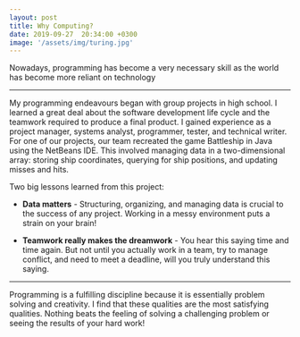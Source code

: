```yaml
---
layout: post
title: Why Computing?
date: 2019-09-27  20:34:00 +0300
image: '/assets/img/turing.jpg'
---
```

Nowadays, programming has become a very necessary skill as the world has become more reliant on technology

---

My programming endeavours began with group projects in high school. I learned a great deal about the software development life cycle and the teamwork required to produce a final product. I gained experience as a project manager, systems analyst, programmer, tester, and technical writer. For one of our projects, our team recreated the game Battleship in Java using the NetBeans IDE. This involved managing data in a two-dimensional array: storing ship coordinates, querying for ship positions, and updating misses and hits.

Two big lessons learned from this project:
* **Data matters** - Structuring, organizing, and managing data is crucial to the success of any project. Working in a messy environment puts a strain on your brain!

* **Teamwork really makes the dreamwork** - You hear this saying time and time again. But not until you actually work in a team, try to manage conflict, and need to meet a deadline, will you truly understand this saying.

---

Programming is a fulfilling discipline because it is essentially problem solving and creativity. I find that these qualities are the most satisfying qualities. Nothing beats the feeling of solving a challenging problem or seeing the results of your hard work!
